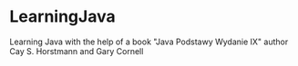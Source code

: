# LearningJava

Learning Java with the help of a book "Java Podstawy Wydanie IX" author Cay S. Horstmann and Gary Cornell 
